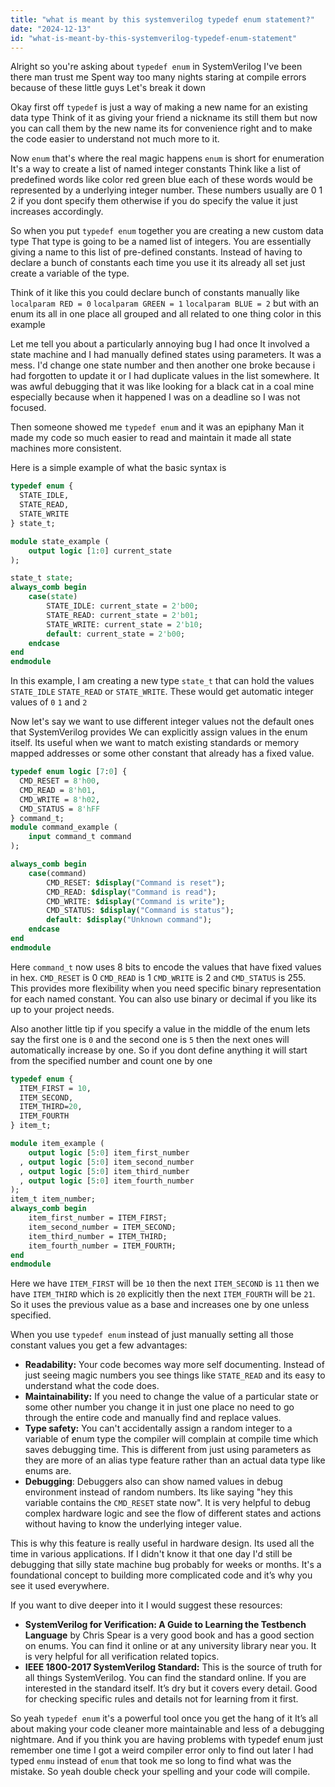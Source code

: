 ```yaml
---
title: "what is meant by this systemverilog typedef enum statement?"
date: "2024-12-13"
id: "what-is-meant-by-this-systemverilog-typedef-enum-statement"
---
```


Alright so you're asking about `typedef enum` in SystemVerilog I've been there man trust me Spent way too many nights staring at compile errors because of these little guys Let's break it down

Okay first off `typedef` is just a way of making a new name for an existing data type Think of it as giving your friend a nickname its still them but now you can call them by the new name its for convenience right and to make the code easier to understand not much more to it.

Now `enum` that's where the real magic happens `enum` is short for enumeration It's a way to create a list of named integer constants Think like a list of predefined words like color red green blue each of these words would be represented by a underlying integer number. These numbers usually are 0 1 2 if you dont specify them otherwise if you do specify the value it just increases accordingly.

So when you put `typedef enum` together you are creating a new custom data type That type is going to be a named list of integers. You are essentially giving a name to this list of pre-defined constants. Instead of having to declare a bunch of constants each time you use it its already all set just create a variable of the type.

Think of it like this you could declare bunch of constants manually like `localparam RED = 0` `localparam GREEN = 1` `localparam BLUE = 2` but with an enum its all in one place all grouped and all related to one thing color in this example

Let me tell you about a particularly annoying bug I had once It involved a state machine and I had manually defined states using parameters. It was a mess. I'd change one state number and then another one broke because i had forgotten to update it or I had duplicate values in the list somewhere. It was awful debugging that it was like looking for a black cat in a coal mine especially because when it happened I was on a deadline so I was not focused.

Then someone showed me `typedef enum` and it was an epiphany Man it made my code so much easier to read and maintain it made all state machines more consistent.

Here is a simple example of what the basic syntax is

```systemverilog
typedef enum {
  STATE_IDLE,
  STATE_READ,
  STATE_WRITE
} state_t;

module state_example (
    output logic [1:0] current_state
);

state_t state;
always_comb begin
    case(state)
        STATE_IDLE: current_state = 2'b00;
        STATE_READ: current_state = 2'b01;
        STATE_WRITE: current_state = 2'b10;
        default: current_state = 2'b00;
    endcase
end
endmodule
```

In this example, I am creating a new type `state_t` that can hold the values `STATE_IDLE` `STATE_READ` or `STATE_WRITE`. These would get automatic integer values of `0` `1` and `2`

Now let's say we want to use different integer values not the default ones that SystemVerilog provides We can explicitly assign values in the enum itself. Its useful when we want to match existing standards or memory mapped addresses or some other constant that already has a fixed value.

```systemverilog
typedef enum logic [7:0] {
  CMD_RESET = 8'h00,
  CMD_READ = 8'h01,
  CMD_WRITE = 8'h02,
  CMD_STATUS = 8'hFF
} command_t;
module command_example (
    input command_t command
);

always_comb begin
    case(command)
        CMD_RESET: $display("Command is reset");
        CMD_READ: $display("Command is read");
        CMD_WRITE: $display("Command is write");
        CMD_STATUS: $display("Command is status");
        default: $display("Unknown command");
    endcase
end
endmodule
```

Here `command_t` now uses 8 bits to encode the values that have fixed values in hex. `CMD_RESET` is 0 `CMD_READ` is 1 `CMD_WRITE` is 2 and `CMD_STATUS` is 255. This provides more flexibility when you need specific binary representation for each named constant. You can also use binary or decimal if you like its up to your project needs.

Also another little tip if you specify a value in the middle of the enum lets say the first one is `0` and the second one is `5` then the next ones will automatically increase by one. So if you dont define anything it will start from the specified number and count one by one

```systemverilog
typedef enum {
  ITEM_FIRST = 10,
  ITEM_SECOND,
  ITEM_THIRD=20,
  ITEM_FOURTH
} item_t;

module item_example (
    output logic [5:0] item_first_number
  , output logic [5:0] item_second_number
  , output logic [5:0] item_third_number
  , output logic [5:0] item_fourth_number
);
item_t item_number;
always_comb begin
    item_first_number = ITEM_FIRST;
    item_second_number = ITEM_SECOND;
    item_third_number = ITEM_THIRD;
    item_fourth_number = ITEM_FOURTH;
end
endmodule
```

Here we have `ITEM_FIRST` will be `10` then the next `ITEM_SECOND` is `11` then we have `ITEM_THIRD` which is `20` explicitly then the next `ITEM_FOURTH` will be `21`. So it uses the previous value as a base and increases one by one unless specified.

When you use `typedef enum` instead of just manually setting all those constant values you get a few advantages:

*   **Readability:** Your code becomes way more self documenting. Instead of just seeing magic numbers you see things like `STATE_READ` and its easy to understand what the code does.
*   **Maintainability:** If you need to change the value of a particular state or some other number you change it in just one place no need to go through the entire code and manually find and replace values.
*   **Type safety:** You can't accidentally assign a random integer to a variable of enum type the compiler will complain at compile time which saves debugging time. This is different from just using parameters as they are more of an alias type feature rather than an actual data type like enums are.
*   **Debugging**: Debuggers also can show named values in debug environment instead of random numbers. Its like saying "hey this variable contains the `CMD_RESET` state now". It is very helpful to debug complex hardware logic and see the flow of different states and actions without having to know the underlying integer value.

This is why this feature is really useful in hardware design. Its used all the time in various applications. If I didn't know it that one day I'd still be debugging that silly state machine bug probably for weeks or months. It's a foundational concept to building more complicated code and it’s why you see it used everywhere.

If you want to dive deeper into it I would suggest these resources:

*   **SystemVerilog for Verification: A Guide to Learning the Testbench Language** by Chris Spear is a very good book and has a good section on enums. You can find it online or at any university library near you. It is very helpful for all verification related topics.
*   **IEEE 1800-2017 SystemVerilog Standard:** This is the source of truth for all things SystemVerilog. You can find the standard online. If you are interested in the standard itself. It’s dry but it covers every detail. Good for checking specific rules and details not for learning from it first.

So yeah `typedef enum` it's a powerful tool once you get the hang of it It’s all about making your code cleaner more maintainable and less of a debugging nightmare.
And if you think you are having problems with typedef enum just remember one time I got a weird compiler error only to find out later I had typed `enmu` instead of `enum` that took me so long to find what was the mistake. So yeah double check your spelling and your code will compile.
